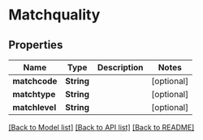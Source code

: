 # Matchquality

## Properties
Name | Type | Description | Notes
------------ | ------------- | ------------- | -------------
**matchcode** | **String** |  | [optional] 
**matchtype** | **String** |  | [optional] 
**matchlevel** | **String** |  | [optional] 

[[Back to Model list]](../README.md#documentation-for-models) [[Back to API list]](../README.md#documentation-for-api-endpoints) [[Back to README]](../README.md)


